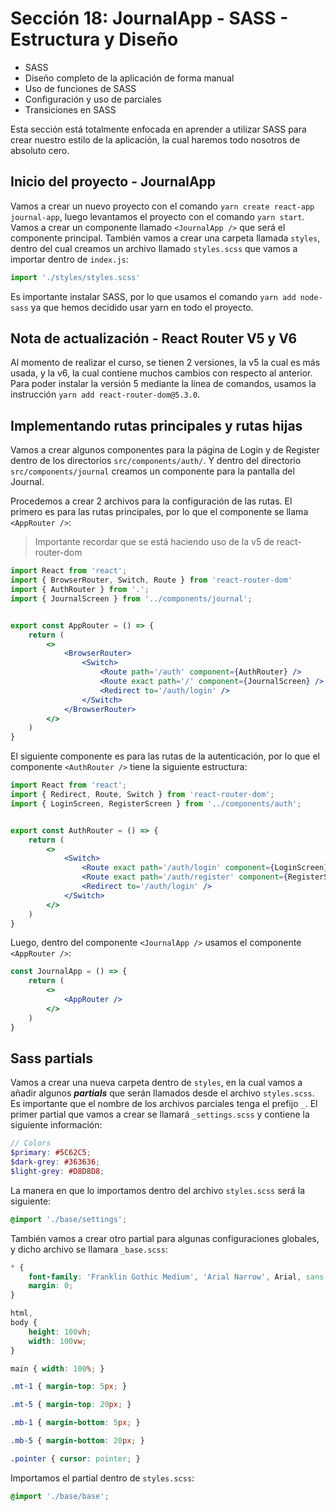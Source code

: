 # Sección 18: JournalApp - SASS - Estructura y Diseño

- SASS
- Diseño completo de la aplicación de forma manual
- Uso de funciones de SASS
- Configuración y uso de parciales
- Transiciones en SASS

Esta sección está totalmente enfocada en aprender a utilizar SASS para crear nuestro estilo de la aplicación, la cual haremos todo nosotros de absoluto cero.

## Inicio del proyecto - JournalApp

Vamos a crear un nuevo proyecto con el comando `yarn create react-app journal-app`, luego levantamos el proyecto con el comando `yarn start`. Vamos a crear un componente llamado `<JournalApp />` que será el componente principal. También vamos a crear una carpeta llamada `styles`, dentro del cual creamos un archivo llamado `styles.scss` que vamos a importar dentro de `index.js`:

```js
import './styles/styles.scss'
```

Es importante instalar SASS, por lo que usamos el comando `yarn add node-sass` ya que hemos decidido usar yarn en todo el proyecto.

## Nota de actualización - React Router V5 y V6

Al momento de realizar el curso, se tienen 2 versiones, la v5 la cual es más usada, y la v6, la cual contiene muchos cambios con respecto al anterior. Para poder instalar la versión 5 mediante la línea de comandos, usamos la instrucción `yarn add react-router-dom@5.3.0`.

## Implementando rutas principales y rutas hijas

Vamos a crear algunos componentes para la página de Login y de Register dentro de los directorios `src/components/auth/`. Y dentro del directorio `src/components/journal` creamos un componente para la pantalla del Journal.

Procedemos a crear 2 archivos para la configuración de las rutas. El primero es para las rutas principales, por lo que el componente se llama `<AppRouter />`:

> Importante recordar que se está haciendo uso de la v5 de react-router-dom

```jsx
import React from 'react';
import { BrowserRouter, Switch, Route } from 'react-router-dom'
import { AuthRouter } from '.';
import { JournalScreen } from '../components/journal';


export const AppRouter = () => {
    return (
        <>
            <BrowserRouter>
                <Switch>
                    <Route path='/auth' component={AuthRouter} />
                    <Route exact path='/' component={JournalScreen} />
                    <Redirect to='/auth/login' />
                </Switch>
            </BrowserRouter>
        </>
    )
}
```

El siguiente componente es para las rutas de la autenticación, por lo que el componente `<AuthRouter />` tiene la siguiente estructura:

```jsx
import React from 'react';
import { Redirect, Route, Switch } from 'react-router-dom';
import { LoginScreen, RegisterScreen } from '../components/auth';


export const AuthRouter = () => {
    return (
        <>
            <Switch>
                <Route exact path='/auth/login' component={LoginScreen} />
                <Route exact path='/auth/register' component={RegisterScreen} />
                <Redirect to='/auth/login' />
            </Switch>
        </>
    )
}
```

Luego, dentro del componente `<JournalApp />` usamos el componente `<AppRouter />`:

```jsx
const JournalApp = () => {
    return (
        <>
            <AppRouter />
        </>
    )
}
```

## Sass partials

Vamos a crear una nueva carpeta dentro de `styles`, en la cual vamos a añadir algunos ***partials*** que serán llamados desde el archivo `styles.scss`. Es importante que el nombre de los archivos parciales tenga el prefijo `_`. El primer partial que vamos a crear se llamará `_settings.scss` y contiene la siguiente información:

```scss
// Colors
$primary: #5C62C5;
$dark-grey: #363636;
$light-grey: #D8D8D8;
```

La manera en que lo importamos dentro del archivo `styles.scss` será la siguiente:

```scss
@import './base/settings';
```

También vamos a crear otro partial para algunas configuraciones globales, y dicho archivo se llamara `_base.scss`:

```scss
* {
    font-family: 'Franklin Gothic Medium', 'Arial Narrow', Arial, sans-serif;
    margin: 0;
}

html,
body {
    height: 100vh;
    width: 100vw;
}

main { width: 100%; }

.mt-1 { margin-top: 5px; }

.mt-5 { margin-top: 20px; }

.mb-1 { margin-bottom: 5px; }

.mb-5 { margin-bottom: 20px; }

.pointer { cursor: pointer; }
```

Importamos el partial dentro de `styles.scss`:

```scss
@import './base/base';
```
